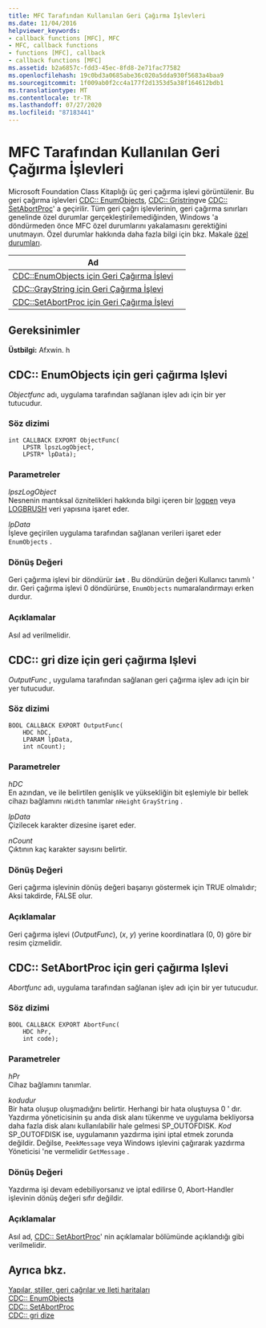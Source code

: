 ```yaml
---
title: MFC Tarafından Kullanılan Geri Çağırma İşlevleri
ms.date: 11/04/2016
helpviewer_keywords:
- callback functions [MFC], MFC
- MFC, callback functions
- functions [MFC], callback
- callback functions [MFC]
ms.assetid: b2a6857c-fdd3-45ec-8fd8-2e71fac77582
ms.openlocfilehash: 19c0bd3a0685abe36c020a5dda930f5683a4baa9
ms.sourcegitcommit: 1f009ab0f2cc4a177f2d1353d5a38f164612bdb1
ms.translationtype: MT
ms.contentlocale: tr-TR
ms.lasthandoff: 07/27/2020
ms.locfileid: "87183441"
---
```

# <a name="callback-functions-used-by-mfc"></a>MFC Tarafından Kullanılan Geri Çağırma İşlevleri

Microsoft Foundation Class Kitaplığı üç geri çağırma işlevi görüntülenir. Bu geri çağırma işlevleri [CDC:: EnumObjects](../../mfc/reference/cdc-class.md#enumobjects), [CDC:: Gristring](../../mfc/reference/cdc-class.md#graystring)ve [CDC:: SetAbortProc](../../mfc/reference/cdc-class.md#setabortproc)' a geçirilir. Tüm geri çağrı işlevlerinin, geri çağırma sınırları genelinde özel durumlar gerçekleştirilemediğinden, Windows 'a döndürmeden önce MFC özel durumlarını yakalamasını gerektiğini unutmayın. Özel durumlar hakkında daha fazla bilgi için bkz. Makale [özel durumları](../../mfc/exception-handling-in-mfc.md).

|Ad||
|----------|-----------------|
|[CDC::EnumObjects için Geri Çağırma İşlevi](#enum_objects)||
|[CDC::GrayString için Geri Çağırma İşlevi](#graystring)||
|[CDC::SetAbortProc için Geri Çağırma İşlevi](#setabortproc)||

## <a name="requirements"></a>Gereksinimler

**Üstbilgi:** Afxwin. h

## <a name="callback-function-for-cdcenumobjects"></a><a name="enum_objects"></a>CDC:: EnumObjects için geri çağırma Işlevi

*Objectfunc* adı, uygulama tarafından sağlanan işlev adı için bir yer tutucudur.

### <a name="syntax"></a>Söz dizimi

```
int CALLBACK EXPORT ObjectFunc(
    LPSTR lpszLogObject,
    LPSTR* lpData);
```

### <a name="parameters"></a>Parametreler

*lpszLogObject*<br/>
Nesnenin mantıksal öznitelikleri hakkında bilgi içeren bir [logpen](/windows/win32/api/Wingdi/ns-wingdi-logpen) veya [LOGBRUSH](/windows/win32/api/wingdi/ns-wingdi-logbrush) veri yapısına işaret eder.

*lpData*<br/>
İşleve geçirilen uygulama tarafından sağlanan verileri işaret eder `EnumObjects` .

### <a name="return-value"></a>Dönüş Değeri

Geri çağırma işlevi bir döndürür **`int`** . Bu döndürün değeri Kullanıcı tanımlı ' dır. Geri çağırma işlevi 0 döndürürse, `EnumObjects` numaralandırmayı erken durdur.

### <a name="remarks"></a>Açıklamalar

Asıl ad verilmelidir.

## <a name="callback-function-for-cdcgraystring"></a><a name="graystring"></a>CDC:: gri dize için geri çağırma Işlevi

*OutputFunc* , uygulama tarafından sağlanan geri çağırma işlev adı için bir yer tutucudur.

### <a name="syntax"></a>Söz dizimi

```
BOOL CALLBACK EXPORT OutputFunc(
    HDC hDC,
    LPARAM lpData,
    int nCount);
```

### <a name="parameters"></a>Parametreler

*hDC*<br/>
En azından, ve ile belirtilen genişlik ve yüksekliğin bit eşlemiyle bir bellek cihazı bağlamını `nWidth` tanımlar `nHeight` `GrayString` .

*lpData*<br/>
Çizilecek karakter dizesine işaret eder.

*nCount*<br/>
Çıktının kaç karakter sayısını belirtir.

### <a name="return-value"></a>Dönüş Değeri

Geri çağırma işlevinin dönüş değeri başarıyı göstermek için TRUE olmalıdır; Aksi takdirde, FALSE olur.

### <a name="remarks"></a>Açıklamalar

Geri çağırma işlevi (*OutputFunc*), (*x*, *y*) yerine koordinatlara (0, 0) göre bir resim çizmelidir.

## <a name="callback-function-for-cdcsetabortproc"></a><a name="setabortproc"></a>CDC:: SetAbortProc için geri çağırma Işlevi

*Abortfunc* adı, uygulama tarafından sağlanan işlev adı için bir yer tutucudur.

### <a name="syntax"></a>Söz dizimi

```
BOOL CALLBACK EXPORT AbortFunc(
    HDC hPr,
    int code);
```

### <a name="parameters"></a>Parametreler

*hPr*<br/>
Cihaz bağlamını tanımlar.

*kodudur*<br/>
Bir hata oluşup oluşmadığını belirtir. Herhangi bir hata oluştuysa 0 ' dır. Yazdırma yöneticisinin şu anda disk alanı tükenme ve uygulama bekliyorsa daha fazla disk alanı kullanılabilir hale gelmesi SP_OUTOFDISK. *Kod* SP_OUTOFDISK ise, uygulamanın yazdırma işini iptal etmek zorunda değildir. Değilse, `PeekMessage` veya Windows işlevini çağırarak yazdırma Yöneticisi 'ne vermelidir `GetMessage` .

### <a name="return-value"></a>Dönüş Değeri

Yazdırma işi devam edebiliyorsanız ve iptal edilirse 0, Abort-Handler işlevinin dönüş değeri sıfır değildir.

### <a name="remarks"></a>Açıklamalar

Asıl ad, [CDC:: SetAbortProc](../../mfc/reference/cdc-class.md#setabortproc)' nin açıklamalar bölümünde açıklandığı gibi verilmelidir.

## <a name="see-also"></a>Ayrıca bkz.

[Yapılar, stiller, geri çağrılar ve Ileti haritaları](structures-styles-callbacks-and-message-maps.md)<br/>
[CDC:: EnumObjects](../../mfc/reference/cdc-class.md#enumobjects)<br/>
[CDC:: SetAbortProc](../../mfc/reference/cdc-class.md#setabortproc)<br/>
[CDC:: gri dize](../../mfc/reference/cdc-class.md#graystring)
